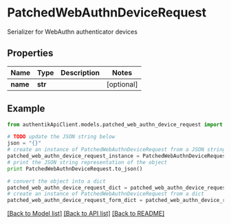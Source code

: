 # PatchedWebAuthnDeviceRequest

Serializer for WebAuthn authenticator devices

## Properties
Name | Type | Description | Notes
------------ | ------------- | ------------- | -------------
**name** | **str** |  | [optional] 

## Example

```python
from authentikApiClient.models.patched_web_authn_device_request import PatchedWebAuthnDeviceRequest

# TODO update the JSON string below
json = "{}"
# create an instance of PatchedWebAuthnDeviceRequest from a JSON string
patched_web_authn_device_request_instance = PatchedWebAuthnDeviceRequest.from_json(json)
# print the JSON string representation of the object
print PatchedWebAuthnDeviceRequest.to_json()

# convert the object into a dict
patched_web_authn_device_request_dict = patched_web_authn_device_request_instance.to_dict()
# create an instance of PatchedWebAuthnDeviceRequest from a dict
patched_web_authn_device_request_form_dict = patched_web_authn_device_request.from_dict(patched_web_authn_device_request_dict)
```
[[Back to Model list]](../README.md#documentation-for-models) [[Back to API list]](../README.md#documentation-for-api-endpoints) [[Back to README]](../README.md)


